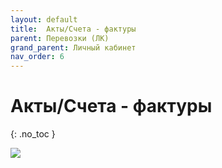 ```yaml
---
layout: default
title:	Акты/Счета - фактуры
parent: Перевозки (ЛК)
grand_parent: Личный кабинет
nav_order: 6
---
```


# 	Акты/Счета - фактуры
{: .no_toc }

![](../../images/invoice.png)
